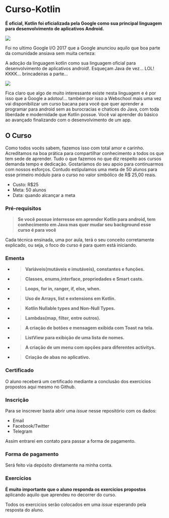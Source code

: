 # Curso-Kotlin

**É oficial, Kotlin foi oficializada pela Google como sua principal linguagem para desenvolvimento de aplicativos Android.**


![](https://s3.postimg.org/4otzb8u2r/logo.png)

Foi no ultimo Google I/O 2017 que a Google anunciou aquilo que boa parte da comunidade ansiava sem muita certeza:

A adoção da linguagem kotlin como sua linguagem oficial para desenvolvimento de aplicativos android!. Esqueçam Java de vez... LOL! KKKK... brincadeiras a parte...

![](https://i.ytimg.com/vi/d8ALcQiuPWs/maxresdefault.jpg)

Fica claro que algo de muito interessante existe nesta linguagem e é por isso que a Google a adotou!... também por isso
a Webschool mais uma vez vai disponibilizar um curso bacana para você que quer aprender a programar para android sem as burocracias e chatices do Java, com toda liberdade e modernidade que Kotlin possue. Você vai aprender do básico ao avançado finalizando com o desenvolvimento de um app.

## O Curso

Como todos vocês sabem, fazemos isso com total amor e carinho. Acreditamos na boa prática para compartilhar conhecimento a todos os que tem sede de aprender. Tudo o que fazemos no que diz respeito aos cursos demanda tempo e dedicação. Gostaríamos do seu apoio para continuarmos com nossos esforços. Contudo estipulamos uma meta de 50 alunos para esse primeiro módulo para o curso no valor simbólico de R$ 25,00 reais.

- Custo: R$25
- Meta: 50 alunos
- Data: quando alcançar a meta

### Pré-requisitos

> **Se você possue interresse em aprender Kotlin para android, tem conhecimento em Java mas quer mudar seu background esse curso é para você**


Cada técnica ensinada, uma por aula, terá o seu conceito corretamente explicado, ou seja, o foco do curso é para quem está iniciando.


### Ementa

- >**Variáveis(mutáveis e imutáveis), constantes e funções.**
- >**Classes, enums,interface, propriedades e Smart casts.**
- >**Loops, for in, ranger, if, else, when.**
- >**Uso de Arrays, list e extensions em Kotlin.**
- >**Kotlin Nullable types and Non-Null Types.**
- >**Lambdas(map, filter, entre outros).**
- >**A criação de botões e mensagem exibida com Toast na tela.**
- >**ListView para exibição de uma lista de nomes.**
- >**A criação de um menu com opções para diferentes activitys.** 
- >**Criação de abas no aplicativo.**

### Certificado

O aluno receberá um certificado mediante a conclusão dos exercicios propostos aqui mesmo no Github.

### Inscrição

Para se inscrever basta abrir uma *issue* nesse repositório com os dados:

- Email
- Facebook/Twitter
- Telegram

Assim entrarei em contato para passar a forma de pagamento.

### Forma de pagamento

Será feito via depósito diretamente na minha conta. 

### Exercícios

**É muito importante que o aluno responda os exercicios propostos** aplicando aquilo que aprendeu no decorrer do curso.

Todos os exercicios serão colocados em uma *issue* esperando pela resposta do aluno.

